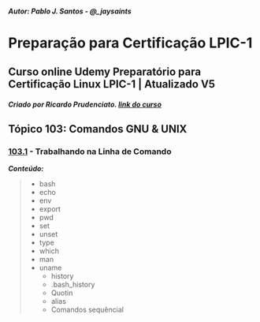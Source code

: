 ##### Autor: Pablo J. Santos - @_jaysaints

# Preparação para Certificação LPIC-1 
## Curso online Udemy Preparatório para Certificação Linux LPIC-1 | Atualizado V5 
##### Criado por Ricardo Prudenciato. [link do curso](https://www.udemy.com/course/curso-online-certificacao-linux-lpic1-comptia/)

## Tópico 103: Comandos GNU & UNIX

### [103.1](https://github.com/JaySaints/LPIC-1-Notes/blob/main/103_1.md) - Trabalhando na Linha de Comando 
***Conteúdo:***
>	- bash
>	- echo
>	- env
>	- export
>	- pwd
>	- set
>	- unset
>	- type
>	- which
>	- man
> - uname
>	- history
>	- .bash\_history	
>	- Quotin
>	- alias
>	- Comandos sequêncial
